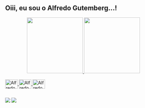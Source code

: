 ## Oiii, eu sou o Alfredo Gutemberg...!
<div align="center">
  <a href="https://github.com/AllGun">
  <img height="180em" src="https://github-readme-stats.vercel.app/api?username=AllGun&show_icons=true&theme=great-gatsby&include_all_commits=true&count_private=true"/>
  <img height="180em" src="https://github-readme-stats.vercel.app/api/top-langs/?username=AllGun&layout=compact&langs_count=7&theme=great-gatsby"/>
</div>
<div style="display: inline_block"><br>
  
  
  <img align="center" alt="Alfredo-HTML" height="30" width="40" src="https://cdn.jsdelivr.net/gh/devicons/devicon/icons/html5/html5-original.svg">
  <img align="center" alt="Alfredo-CSS" height="30" width="40" src="https://cdn.jsdelivr.net/gh/devicons/devicon/icons/css3/css3-original.svg">
  <img align="center" alt="Alfredo-JS" height="30" width="40" src="https://cdn.jsdelivr.net/gh/devicons/devicon/icons/javascript/javascript-original.svg">

  
  ##
 
<div> 
 
 
 	
 

  <a href="https://www.linkedin.com/in/alfredo-gutemberg-823505170/" target="_blank"><img src="https://img.shields.io/badge/-LinkedIn-%230077B5?style=for-the-badge&logo=linkedin&logoColor=white" target="_blank"></a>
  <a href="https://alfredogutemberg.blogspot.com/" target="_blank"><img src="https://img.shields.io/badge/Blogger-FF5722?style=for-the-badge&logo=blogger&logoColor=white"></a>
 
  
  
  
  
  
  
  
  
  
  
  
  
  
 
 
